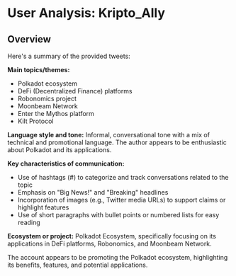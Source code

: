 # User Analysis: Kripto_Ally

## Overview

Here's a summary of the provided tweets:

**Main topics/themes:**

* Polkadot ecosystem
* DeFi (Decentralized Finance) platforms
* Robonomics project
* Moonbeam Network
* Enter the Mythos platform
* Kilt Protocol

**Language style and tone:**
Informal, conversational tone with a mix of technical and promotional language. The author appears to be enthusiastic about Polkadot and its applications.

**Key characteristics of communication:**

* Use of hashtags (#) to categorize and track conversations related to the topic
* Emphasis on "Big News!" and "Breaking" headlines
* Incorporation of images (e.g., Twitter media URLs) to support claims or highlight features
* Use of short paragraphs with bullet points or numbered lists for easy reading

**Ecosystem or project:**
Polkadot Ecosystem, specifically focusing on its applications in DeFi platforms, Robonomics, and Moonbeam Network.

The account appears to be promoting the Polkadot ecosystem, highlighting its benefits, features, and potential applications.